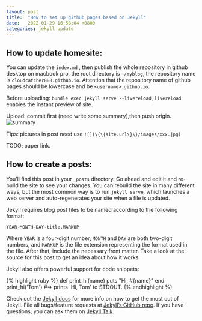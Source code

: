 ```yaml
---
layout: post
title:  "How to set up github pages based on Jekyll"
date:   2022-01-29 16:58:04 +0800
categories: jekyll update
---
```

## How to update homesite:

You can update the `index.md` , then publish the whole repository in github desktop on macbook pro, the root directory is `~/myblog`, the repository name is  `cloudcatcher888.github.io`. Attention that the repository name of github pages should be lowercase and be `<username>.github.io`.

Before uploading: `bundle exec jekyll serve --livereload`, `livereload` enables the instant preview of site.

Upload: commit first (need write some summary),then push origin.![summary]({{site.url}}/images/post1-1.jpg)

Tips: pictures in post need use `![](\{\{site.url\}\}/images/xxx.jpg)`

TODO: paper link. 

## How to create a posts: 

You’ll find this post in your `_posts` directory. Go ahead and edit it and re-build the site to see your changes. You can rebuild the site in many different ways, but the most common way is to run `jekyll serve`, which launches a web server and auto-regenerates your site when a file is updated.

Jekyll requires blog post files to be named according to the following format:

`YEAR-MONTH-DAY-title.MARKUP`

Where `YEAR` is a four-digit number, `MONTH` and `DAY` are both two-digit numbers, and `MARKUP` is the file extension representing the format used in the file. After that, include the necessary front matter. Take a look at the source for this post to get an idea about how it works.

Jekyll also offers powerful support for code snippets:

{% highlight ruby %}
def print_hi(name)
  puts "Hi, #{name}"
end
print_hi('Tom')
#=> prints 'Hi, Tom' to STDOUT.
{% endhighlight %}

Check out the [Jekyll docs][jekyll-docs] for more info on how to get the most out of Jekyll. File all bugs/feature requests at [Jekyll’s GitHub repo][jekyll-gh]. If you have questions, you can ask them on [Jekyll Talk][jekyll-talk].

[jekyll-docs]: https://jekyllrb.com/docs/home
[jekyll-gh]:   https://github.com/jekyll/jekyll
[jekyll-talk]: https://talk.jekyllrb.com/
